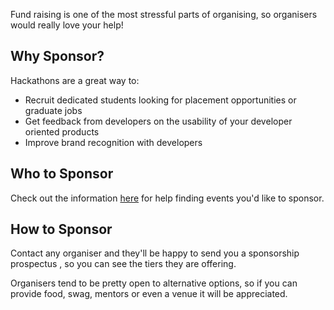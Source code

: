 Fund raising is one of the most stressful parts of organising, so organisers
would really love your help!

## Why Sponsor?

Hackathons are a great way to:

* Recruit dedicated students looking for placement opportunities or graduate
jobs
* Get feedback from developers on the usability of your developer oriented
products
* Improve brand recognition with developers

## Who to Sponsor

Check out the information [here](/events) for help finding events you'd like to
sponsor.

## How to Sponsor

Contact any organiser and they'll be happy to send you a sponsorship prospectus
, so you can see the tiers they are offering.

Organisers tend to be pretty open to alternative options, so if you can provide
food, swag, mentors or even a venue it will be appreciated.
